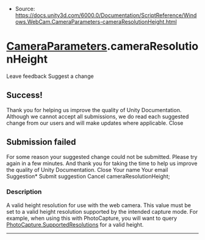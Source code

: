 * Source: https://docs.unity3d.com/6000.0/Documentation/ScriptReference/Windows.WebCam.CameraParameters-cameraResolutionHeight.html

#  [CameraParameters](https://docs.unity3d.com/6000.0/Documentation/ScriptReference/Windows.WebCam.CameraParameters.html).cameraResolutionHeight
Leave feedback
Suggest a change
## Success!
Thank you for helping us improve the quality of Unity Documentation. Although we cannot accept all submissions, we do read each suggested change from our users and will make updates where applicable.
Close
## Submission failed
For some reason your suggested change could not be submitted. Please <a>try again</a> in a few minutes. And thank you for taking the time to help us improve the quality of Unity Documentation.
Close
Your name Your email Suggestion* Submit suggestion
Cancel
cameraResolutionHeight; 
### Description
A valid height resolution for use with the web camera.
This value must be set to a valid height resolution supported by the intended capture mode. For example, when using this with PhotoCapture, you will want to query [PhotoCapture.SupportedResolutions](https://docs.unity3d.com/6000.0/Documentation/ScriptReference/Windows.WebCam.PhotoCapture.SupportedResolutions.html) for a valid height.
* * *
